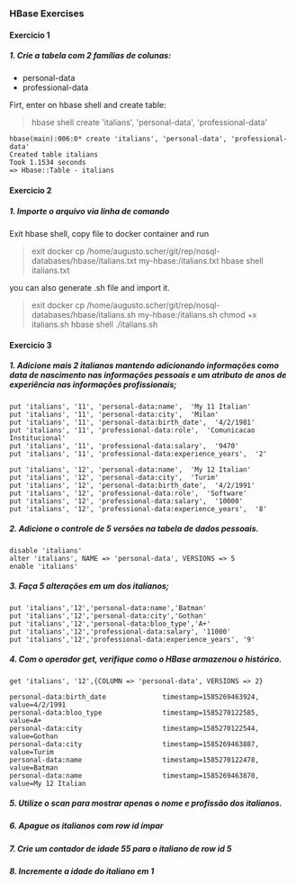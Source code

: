 ### HBase Exercises

#### Exercicio 1
##### 1. Crie a tabela com 2 famílias de colunas:
- personal-data  
- professional-data  

Firt, enter on hbase shell and create table:
> hbase shell
> create 'italians', 'personal-data', 'professional-data'

```
hbase(main):006:0* create 'italians', 'personal-data', 'professional-data'
Created table italians
Took 1.1534 seconds
=> Hbase::Table - italians
```

#### Exercicio 2
##### 1. Importe o arquivo via linha de comando
Exit hbase shell, copy file to docker container and run
> exit
> docker cp /home/augusto.scher/git/rep/nosql-databases/hbase/italians.txt my-hbase:/italians.txt
> hbase shell italians.txt

you can also generate .sh file and import it.
> exit
> docker cp /home/augusto.scher/git/rep/nosql-databases/hbase/italians.sh my-hbase:/italians.sh
> chmod +x italians.sh
> hbase shell ./italians.sh

#### Exercicio 3
##### 1. Adicione mais 2 italianos mantendo adicionando informações como data de nascimento nas informações pessoais e um atributo de anos de experiência nas informações profissionais;
``` 
put 'italians', '11', 'personal-data:name',  'My 11 Italian'
put 'italians', '11', 'personal-data:city',  'Milan'
put 'italians', '11', 'personal-data:birth_date',  '4/2/1981'
put 'italians', '11', 'professional-data:role',  'Comunicacao Institucional'
put 'italians', '11', 'professional-data:salary',  '9470'
put 'italians', '11', 'professional-data:experience_years',  '2'

put 'italians', '12', 'personal-data:name',  'My 12 Italian'
put 'italians', '12', 'personal-data:city',  'Turim'
put 'italians', '12', 'personal-data:birth_date',  '4/2/1991'
put 'italians', '12', 'professional-data:role',  'Software'
put 'italians', '12', 'professional-data:salary',  '10000'
put 'italians', '12', 'professional-data:experience_years',  '8'
``` 

##### 2. Adicione o controle de 5 versões na tabela de dados pessoais.
```
disable 'italians'
alter 'italians', NAME => 'personal-data', VERSIONS => 5
enable 'italians'
``` 

##### 3. Faça 5 alterações em um dos italianos;
```
put 'italians','12','personal-data:name','Batman'
put 'italians','12','personal-data:city','Gothan'
put 'italians','12','personal-data:bloo_type','A+'
put 'italians','12','professional-data:salary', '11000'
put 'italians','12','professional-data:experience_years', '9'
```

##### 4. Com o operador get, verifique como o HBase armazenou o histórico.
```
get 'italians', '12',{COLUMN => 'personal-data', VERSIONS => 2}
```
  
```
personal-data:birth_date              timestamp=1585269463924, value=4/2/1991                              
personal-data:bloo_type               timestamp=1585270122585, value=A+                                    
personal-data:city                    timestamp=1585270122544, value=Gothan                                
personal-data:city                    timestamp=1585269463887, value=Turim                                 
personal-data:name                    timestamp=1585270122478, value=Batman                                
personal-data:name                    timestamp=1585269463870, value=My 12 Italian 
```

##### 5. Utilize o scan para mostrar apenas o nome e profissão dos italianos.

##### 6. Apague os italianos com row id ímpar

##### 7. Crie um contador de idade 55 para o italiano de row id 5

##### 8. Incremente a idade do italiano em 1